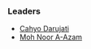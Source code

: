 ### Leaders
*	[Cahyo Darujati](mailto:cahyo.darujati@owasp.org)
*	[Moh Noor A-Azam](mailto:noor.azam@owasp.org)
